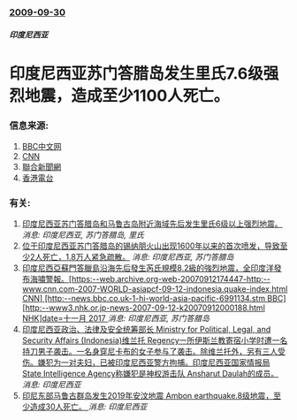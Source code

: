 ### [2009-09-30](/news/2009/09/30/index.md)

##### 印度尼西亚
# 印度尼西亚苏门答腊岛发生里氏7.6级强烈地震，造成至少1100人死亡。




### 信息来源:

1. [BBC中文网](http://www.bbc.co.uk/zhongwen/simp/world/2009/09/090930_indonesia_quake.shtml)
2. [CNN](http://edition.cnn.com/2009/WORLD/asiapcf/10/01/indonesia.earthquake/index.html)
3. [聯合新聞網](https://web.archive.org/web/20091002193622/http://udn.com/NEWS/WORLD/WOR3/5169204.shtml)
4. [香港電台](http://www.rthk.org.hk/rthk/news/expressnews/20090930/news_20090930_55_616201.htm)

### 有关:

1. [印度尼西亚苏门答腊岛和马鲁古岛附近海域先后发生里氏6级以上强烈地震。](/zh/news/2007/07/26/印度尼西亚苏门答腊岛和马鲁古岛附近海域先后发生里氏6级以上强烈地震.md) _消息: 印度尼西亚, 苏门答腊岛, 里氏_
2. [ 位于印度尼西亚苏门答腊岛的锡纳朋火山出现1600年以来的首次喷发，导致至少2人死亡，1.8万人紧急疏散。](/zh/news/2010/08/29/位于印度尼西亚苏门答腊岛的锡纳朋火山出现1600年以来的首次喷发-导致至少2人死亡-18万人紧急疏散.md) _消息: 印度尼西亚, 苏门答腊岛_
3. [印度尼西亞蘇門答臘島沿海先后發生芮氏規模8.2級的強烈地震，全印度洋發布海嘯警報。[https:--web.archive.org-web-20070912174447-http:--www.cnn.com-2007-WORLD-asiapcf-09-12-indonesia.quake-index.html CNN] [http:--news.bbc.co.uk-1-hi-world-asia-pacific-6991134.stm BBC] [http:--www3.nhk.or.jp-news-2007-09-12-k20070912000188.html NHK]date=十一月 2017 ](/zh/news/2007/09/12/印度尼西亞蘇門答臘島沿海先后發生芮氏規模82級的強烈地震-全印度洋發布海嘯警報-https-webarchiv.md) _消息: 印度尼西亚, 苏门答腊岛_
4. [ 印度尼西亚政治、法律及安全统筹部长 Ministry for Political, Legal, and Security Affairs (Indonesia)维兰托 Regency一所伊斯兰教寄宿小学时遭一名持刀男子袭击。一名身穿尼卡布的女子参与了袭击。除维兰托外，另有三人受伤。嫌犯为一对夫妇，已被印度尼西亚警方拘捕。印度尼西亚国家情报局 State Intelligence Agency称嫌犯是神权游击队 Ansharut Daulah的成员。 ](/zh/news/2019/10/10/印度尼西亚政治-法律及安全统筹部长-Ministry-for-Political-Legal-and-Securi.md) _消息: 印度尼西亚_
5. [印尼东部马鲁古群岛发生2019年安汶地震 Ambon earthquake.8级地震，至少造成30人死亡。 ](/zh/news/2019/09/26/印尼东部马鲁古群岛发生2019年安汶地震-Ambon-earthquake8级地震-至少造成30人死亡.md) _消息: 印度尼西亚_
